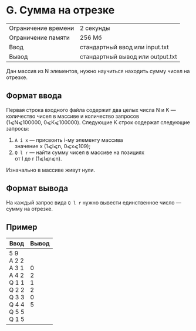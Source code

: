 # G. Сумма на отрезке

|   |   |
|---|---|
|Ограничение времени|2 секунды|
|Ограничение памяти|256 Мб|
|Ввод|стандартный ввод или input.txt|
|Вывод|стандартный вывод или output.txt|

Дан массив из N элементов, нужно научиться находить сумму чисел на отрезке.

## Формат ввода

Первая строка входного файла содержит два целых числа N и K — количество чисел в массиве и количество запросов (1⩽N⩽100000, 0⩽K⩽100000). Следующие K строк содержат следующие запросы:

1. `A i x` — присвоить i-му элементу массива значение x (1⩽i⩽n, 0⩽x⩽109);
2. `Q l r` — найти сумму чисел в массиве на позициях от l до r (1⩽l⩽r⩽n).

Изначально в массиве живут нули.

## Формат вывода

На каждый запрос вида `Q l r` нужно вывести единственное число — сумму на отрезке.

## Пример

|Ввод|Вывод|
|---|---|
|5 9<br>A 2 2<br>A 3 1<br>A 4 2<br>Q 1 1<br>Q 2 2<br>Q 3 3<br>Q 4 4<br>Q 5 5<br>Q 1 5|0<br>2<br>1<br>2<br>0<br>5|
